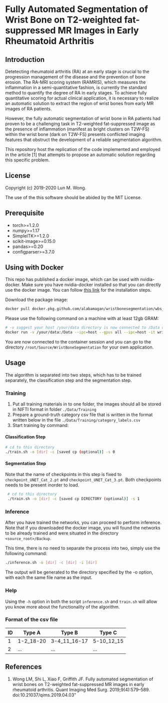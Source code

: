 # Fully Automated Segmentation of Wrist Bone on T2-weighted fat-suppressed MR Images in Early Rheumatoid Arthritis

## Introduction

Detetecting rheumatoid arthritis (RA) at an early stage is crucial to the progression management of the disease and the prevention of bone erosion. The RA-MRI scoring system (RAMRIS), which measures the inflammation in a semi-quantitative fashion, is currently the standard method to quantify the degree of RA in early stages. To achieve fully quantitative scoring for actual clinical application, it is necessary to realize an automatic solution to extract the region of wrist bones from early MR images of RA patients. 

However, the fully automatic segmentation of wrist bone in RA patients had proven to be a challenging task in T2-weighted fat-suppressed image as the presence of inflammation (manifest as bright clusters on T2W-FS) within the wrist bone (dark on T2W-FS) presents conflicted imaging features that obstruct the development of a reliable segmentation algorithm.   

This repository host the replication of the code implemented and employed in the article [1] that attempts to propose an automatic solution regarding this specific problem. 

## License

Copyright (c) 2019-2020 Lun M. Wong.

The use of the this software should be abided by the MIT License.

## Prerequisite

- torch>=1.2.0
- numpy>=1.17
- SimpleITK>=1.2.0
- scikit-image>=0.15.0
- pandas>=0.20
- configparser>=3.7.0


## Using with Docker

This repo has published a docker image, which can be used with nvidia-docker. Make sure you have nvidia-docker installed so that you can directly use the docker image. You can follow [this link](https://github.com/NVIDIA/nvidia-docker#ubuntu-16041804-debian-jessiestretchbuster) for the installation steps.

Download the package image:
```bash
docker pull docker.pkg.github.com/alabamagan/wristbonesegmentation/wbs_docker:1.0.2
```

Please use the following command on a machine with at least 12gb GRAM:
```bash
# -v suggest your host /your/data directory is now connected to /Data of the container
docker run -v /your/data:/Data --ipc=host --gpus all --ipc=host -it wrist_bone_segmentation
```  

You are now connected to the container session and you can go to the directory ```/root/Source/WristBoneSegmentation``` for your own application.

## Usage

The algorithm is separated into two steps, which has to be trained separately, the classification step and the segmentation step. 

### Training


1. Put all training materials in to one folder, the images should all be stored in NIFTI format in folder ```./Data/Training```
2. Prepare a ground-truth category csv file that is written in the format written below in the file ```./Data/Training/category_labels.csv```
3. Start training by command:

#### Classification Step 
 ```bash
 # cd to this directory
 ./train.sh -o [dir] -c [saved cp (optional)] -s 0 
 ```
  
#### Segmentation Step

Note that the name of checkpoints in this step is fixed to ```checkpoint_UNET_Cat_2.pt``` and ```checkpoint_UNET_Cat_3.pt```. Both checkpoints needs to be present inorder to load.
```bash
 # cd to this directory
 ./train.sh -o [dir] -c [saved cp DIRECTORY (optional)] -s 1 
 ```
 
 ### Inference
 
 After you have trained the networks, you can proceed to perform inference. Note that if you downloaded the docker image, you will found the networks to be already trained and were situated in the directory ```<source_root>/Backup```.
 
 This time, there is no need to separate the process into two, simply use the following command:
 
 ```bash
./inference.sh -o [dir] -c [dir] -i [dir]
```
The output will be generated to the directory specified by the -o option, with each the same file name as the input.

### Help

 Using the ```-h``` option in both the script ```inference.sh``` and ```train.sh``` will allow you know more about the functionality of the algorithm.  
 
 
### Format of the csv file

|ID|Type A|Type B|Type C|
|---|---|---|---|
|1|1-2_18-20|3-4_11_16-17|5-10_12_15|
|2| ...|...|...|
 

## References
1. Wong LM, Shi L, Xiao F, Griffith JF. Fully automated segmentation of wrist bones on T2-weighted fat-suppressed MR images in early rheumatoid arthritis. Quant Imaging Med Surg. 2019;9(4):579–589. doi:10.21037/qims.2019.04.03"

